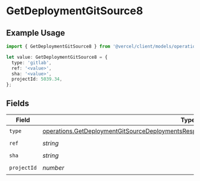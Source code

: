 # GetDeploymentGitSource8

## Example Usage

```typescript
import { GetDeploymentGitSource8 } from '@vercel/client/models/operations';

let value: GetDeploymentGitSource8 = {
  type: 'gitlab',
  ref: '<value>',
  sha: '<value>',
  projectId: 5039.34,
};
```

## Fields

| Field       | Type                                                                                                                                                                                                 | Required           | Description |
| ----------- | ---------------------------------------------------------------------------------------------------------------------------------------------------------------------------------------------------- | ------------------ | ----------- |
| `type`      | [operations.GetDeploymentGitSourceDeploymentsResponse200ApplicationJSONResponseBody28Type](../../models/operations/getdeploymentgitsourcedeploymentsresponse200applicationjsonresponsebody28type.md) | :heavy_check_mark: | N/A         |
| `ref`       | _string_                                                                                                                                                                                             | :heavy_check_mark: | N/A         |
| `sha`       | _string_                                                                                                                                                                                             | :heavy_check_mark: | N/A         |
| `projectId` | _number_                                                                                                                                                                                             | :heavy_check_mark: | N/A         |
